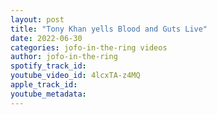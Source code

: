 ```yaml
---
layout: post
title: "Tony Khan yells Blood and Guts Live"
date: 2022-06-30
categories: jofo-in-the-ring videos
author: jofo-in-the-ring
spotify_track_id: 
youtube_video_id: 4lcxTA-z4MQ
apple_track_id: 
youtube_metadata: 
---
```

